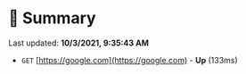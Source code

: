 # 📖 Summary
Last updated: **10/3/2021, 9:35:43 AM**

- `GET` [https://google.com](https://google.com) - **Up** (133ms)
